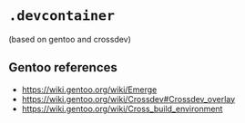 # `.devcontainer`

(based on gentoo and crossdev)


## Gentoo references
* https://wiki.gentoo.org/wiki/Emerge
* https://wiki.gentoo.org/wiki/Crossdev#Crossdev_overlay
* https://wiki.gentoo.org/wiki/Cross_build_environment